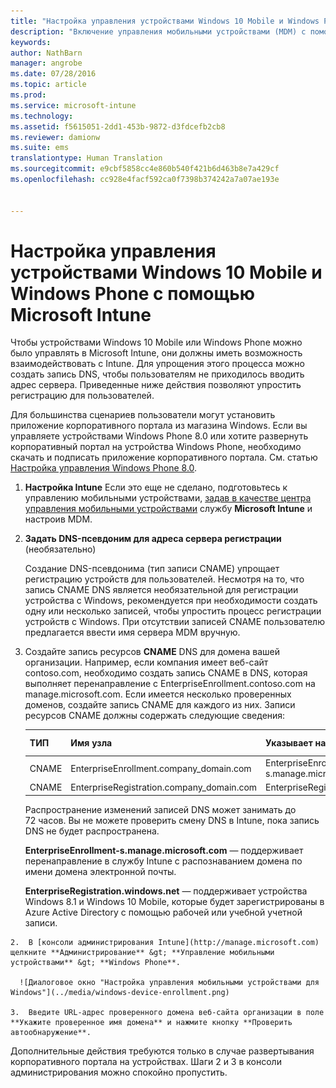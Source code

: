 ```yaml
---
title: "Настройка управления устройствами Windows 10 Mobile и Windows Phone | Microsoft Intune"
description: "Включение управления мобильными устройствами (MDM) с помощью Microsoft Intune для компьютеров с Windows 10 Mobile или Windows Phone."
keywords: 
author: NathBarn
manager: angrobe
ms.date: 07/28/2016
ms.topic: article
ms.prod: 
ms.service: microsoft-intune
ms.technology: 
ms.assetid: f5615051-2dd1-453b-9872-d3fdcefb2cb8
ms.reviewer: damionw
ms.suite: ems
translationtype: Human Translation
ms.sourcegitcommit: e9cbf5858cc4e860b540f421b6d463b8e7a429cf
ms.openlocfilehash: cc928e4facf592ca0f7398b374242a7a07ae193e


---
```



# Настройка управления устройствами Windows 10 Mobile и Windows Phone с помощью Microsoft Intune
Чтобы устройствами Windows 10 Mobile или Windows Phone можно было управлять в Microsoft Intune, они должны иметь возможность взаимодействовать с Intune. Для упрощения этого процесса можно создать запись DNS, чтобы пользователям не приходилось вводить адрес сервера. Приведенные ниже действия позволяют упростить регистрацию для пользователей.  

Для большинства сценариев пользователи могут установить приложение корпоративного портала из магазина Windows. Если вы управляете устройствами Windows Phone 8.0 или хотите развернуть корпоративный портал на устройства Windows Phone, необходимо скачать и подписать приложение корпоративного портала. См. статью [Настройка управления Windows Phone 8.0](set-up-windows-phone-8.0-management-with-microsoft-intune.md).

1.  **Настройка Intune** Если это еще не сделано, подготовьтесь к управлению мобильными устройствами, [задав в качестве центра управления мобильными устройствами](get-ready-to-enroll-devices-in-microsoft-intune.md#set-mobile-device-management-authority) службу **Microsoft Intune** и настроив MDM.

2.  **Задать DNS-псевдоним для адреса сервера регистрации** (необязательно)

    Создание DNS-псевдонима (тип записи CNAME) упрощает регистрацию устройств для пользователей. Несмотря на то, что запись CNAME DNS является необязательной для регистрации устройства с Windows, рекомендуется при необходимости создать одну или несколько записей, чтобы упростить процесс регистрации устройств с Windows. При отсутствии записей CNAME пользователю предлагается ввести имя сервера MDM вручную.

  1.  Создайте запись ресурсов **CNAME** DNS для домена вашей организации. Например, если компания имеет веб-сайт contoso.com, необходимо создать запись CNAME в DNS, которая выполняет перенаправление с EnterpriseEnrollment.contoso.com на manage.microsoft.com. Если имеется несколько проверенных доменов, создайте запись CNAME для каждого из них. Записи ресурсов CNAME должны содержать следующие сведения:

      |ТИП|Имя узла|Указывает на|СРОК ЖИЗНИ|
      |--------|-------------|-------------|-------|
      |CNAME|EnterpriseEnrollment.company_domain.com|EnterpriseEnrollment-s.manage.microsoft.com |1 час|
      |CNAME|EnterpriseRegistration.company_domain.com|EnterpriseRegistration.windows.net|1 час|

      Распространение изменений записей DNS может занимать до 72 часов. Вы не можете проверить смену DNS в Intune, пока запись DNS не будет распространена.

      **EnterpriseEnrollment-s.manage.microsoft.com** — поддерживает перенаправление в службу Intune с распознаванием домена по имени домена электронной почты.

      **EnterpriseRegistration.windows.net** — поддерживает устройства Windows 8.1 и Windows 10 Mobile, которые будет зарегистрированы в Azure Active Directory с помощью рабочей или учебной учетной записи.

    2.  В [консоли администрирования Intune](http://manage.microsoft.com) щелкните **Администрирование** &gt; **Управление мобильными устройствами** &gt; **Windows Phone**.

      ![Диалоговое окно "Настройка управления мобильными устройствами для Windows"](../media/windows-device-enrollment.png)

    3.  Введите URL-адрес проверенного домена веб-сайта организации в поле **Укажите проверенное имя домена** и нажмите кнопку **Проверить автообнаружение**.



Дополнительные действия требуются только в случае развертывания корпоративного портала на устройствах.  Шаги 2 и 3 в консоли администрирования можно спокойно пропустить.



<!--HONumber=Jul16_HO4-->


